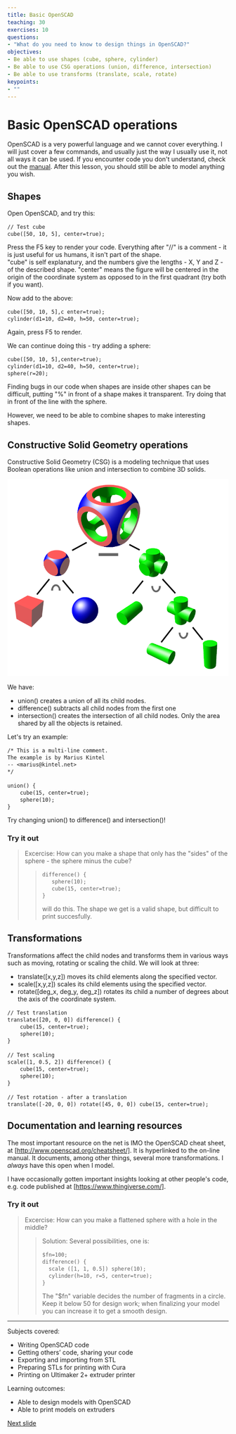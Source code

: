 ```yaml
---
title: Basic OpenSCAD
teaching: 30
exercises: 10
questions:
- "What do you need to know to design things in OpenSCAD?"
objectives:
- Be able to use shapes (cube, sphere, cylinder)
- Be able to use CSG operations (union, difference, intersection)
- Be able to use transforms (translate, scale, rotate)
keypoints:
- ""
---
```


# Basic OpenSCAD operations
OpenSCAD is a very powerful language and we cannot cover everything. 
I will just cover a few commands, and usually just the way I usually use it, not all ways it can be used. 
If you encounter code you don't understand, check out the [manual](http://www.openscad.org/cheatsheet/).
After this lesson, you should still be able to model anything you wish.

## Shapes

Open OpenSCAD, and try this:
~~~
// Test cube
cube([50, 10, 5], center=true);
~~~
Press the F5 key to render your code.
Everything after "//" is a comment - it is just useful for us humans, it isn't part of the shape.  
"cube" is self explanatury, and the numbers give the lengths - X, Y and Z - of the described shape.
"center" means the figure will be centered in the origin of the coordinate system as opposed to in the first quadrant (try both if you want).

Now add to the above:
~~~
cube([50, 10, 5],c enter=true);
cylinder(d1=10, d2=40, h=50, center=true);
~~~
Again, press F5 to render.

We can continue doing this - try adding a sphere:
~~~
cube([50, 10, 5],center=true);
cylinder(d1=10, d2=40, h=50, center=true);
sphere(r=20);
~~~
Finding bugs in our code when shapes are inside other shapes can be difficult, putting "%" in front of a shape makes it transparent.
Try doing that in front of the line with the sphere.

However, we need to be able to combine shapes to make interesting shapes.

## Constructive Solid Geometry operations
Constructive Solid Geometry (CSG) is a modeling technique that uses Boolean operations like union and intersection to combine 3D solids.

![alt text](bilder/Csg_tree.png "CSG objects can be represented by binary trees, where leaves represent primitives, and nodes represent operations. In this figure, the nodes are labeled {\displaystyle \cap } \cap  for intersection, {\displaystyle \cup } \cup  for union, and {\displaystyle -\!} -\! for difference. Image courtecy of https://commons.wikimedia.org/wiki/User:Zottie")

We have:

- union() creates a union of all its child nodes.
- difference() subtracts all child nodes from the first one
- intersection() creates the intersection of all child nodes. Only the area shared by all the objects is retained.

Let's try an example:
~~~
/* This is a multi-line comment.
The example is by Marius Kintel
-- <marius@kintel.net>
*/

union() {
    cube(15, center=true);
    sphere(10);
}
~~~
Try changing union() to difference() and intersection()!

### Try it out
> Excercise: How can you make a shape that only has the "sides" of the sphere - the sphere minus the cube?
>>~~~
>>difference() {
>>    sphere(10);
>>    cube(15, center=true);    
>>}
>>~~~
>> will do this. The shape we get is a valid shape, but difficult to print succesfully.

## Transformations
Transformations affect the child nodes and transforms them in various ways such as moving, rotating or scaling the child. We will look at three:
- translate([x,y,z]) moves its child elements along the specified vector. 
- scale([x,y,z]) scales its child elements using the specified vector. 
- rotate([deg_x, deg_y, deg_z]) rotates its child a number of degrees about the axis of the coordinate system.

~~~
// Test translation
translate([20, 0, 0]) difference() {
    cube(15, center=true);
    sphere(10);
}

// Test scaling
scale([1, 0.5, 2]) difference() {
    cube(15, center=true);
    sphere(10);
}

// Test rotation - after a translation
translate([-20, 0, 0]) rotate([45, 0, 0]) cube(15, center=true);
~~~

## Documentation and learning resources
The most important resource on the net is IMO the OpenSCAD cheat sheet, at [http://www.openscad.org/cheatsheet/]. 
It is hyperlinked to the on-line manual.
It documents, among other things, several more transformations. 
I _always_ have this open when I model.

I have occasionally gotten important insights looking at other people's code, e.g. code published at [https://www.thingiverse.com/].

### Try it out
> Excercise: How can you make a flattened sphere with a hole in the middle?
>> Solution: Several possibilities, one is:
>>~~~
>>$fn=100;
>>difference() {
>>   scale ([1, 1, 0.5]) sphere(10);
>>   cylinder(h=10, r=5, center=true);
>>}
>>~~~
>>The "$fn" variable decides the number of fragments in a circle. Keep it below 50 for design work; when finalizing your model you can increase it to get a smooth design.

---

Subjects covered:
- Writing OpenSCAD code
- Getting others’ code, sharing your code
- Exporting and importing from STL
- Preparing STLs for printing with Cura
- Printing on Ultimaker 2+ extruder printer

Learning outcomes:
- Able to design models with OpenSCAD
- Able to print models on extruders

[Next slide](04-functions.md)
